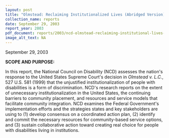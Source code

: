 ```yaml
---
layout: post
title: "Olmstead: Reclaiming Institutionalized Lives (Abridged Version)"
collection_name: reports
date: September 29, 2003
report_year: 2003
pdf_document: reports/2003/ncd-olmstead-reclaiming-institutional-lives-abridged-2003.pdf
image_alt_text: NA
---
```

S﻿eptember 29, 2003

**S﻿COPE AND PURPOSE:**

In this report, the National Council on Disability (NCD) assesses the nation's response to the United States Supreme Court's decision in *Olmstead v. L.C.*, 527 U.S. 581 (1999) that the unjustified institutionalization of people with disabilities is a form of discrimination. NCD's research reports on the extent of unnecessary institutionalization in the United States, the continuing barriers to community placement, and resources and service models that facilitate community integration. NCD examines the Federal Government's implementation efforts and the strategies states and key stakeholders are using to (1) develop consensus on a coordinated action plan, (2) identify and commit the necessary resources for community-based service options, and (3) sustain collaborative action toward creating real choice for people with disabilities living in institutions.